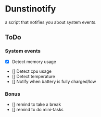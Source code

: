 # Dunstinotify
a script that notifies you about system events.

## ToDo

### System events
- [x] Detect memory usage
- [] Detect cpu usage
- [] Detect temperature
- [] Notify when battery is fully charged/low

### Bonus
- [] remind to take a break
- [] remind to do mini-tasks
